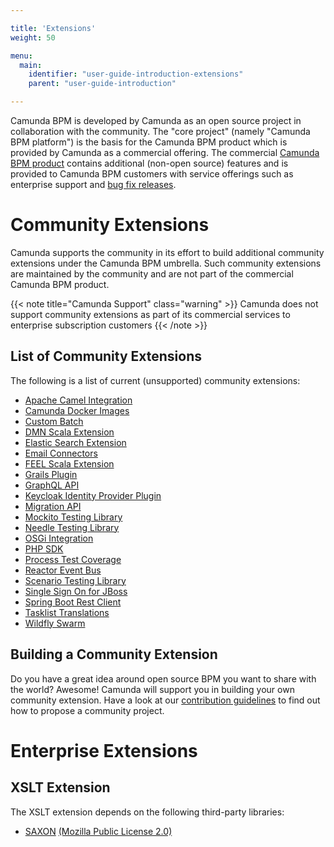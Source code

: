 ```yaml
---

title: 'Extensions'
weight: 50

menu:
  main:
    identifier: "user-guide-introduction-extensions"
    parent: "user-guide-introduction"

---
```



Camunda BPM is developed by Camunda as an open source project in collaboration with the community. The "core project" (namely "Camunda BPM platform") is the basis for the Camunda BPM product which is provided by Camunda as a commercial offering. The commercial [Camunda BPM product](http://camunda.com/bpm/features/) contains additional (non-open source) features and is provided to Camunda BPM customers with service offerings such as enterprise support and [bug fix releases](/enterprise/download).


# Community Extensions

Camunda supports the community in its effort to build additional community extensions under the Camunda BPM umbrella. Such community extensions are maintained by the community and are not part of the commercial Camunda BPM product.

{{< note title="Camunda Support" class="warning" >}}
  Camunda does not support community extensions as part of its commercial services to enterprise subscription customers
{{< /note >}}


## List of Community Extensions

The following is a list of current (unsupported) community extensions:

<!-- list below is sorted in alphabetical order -->
<!-- keep consistent on all branches 7.4+ -->
<!-- keep consistent with list in index.html -->

* [Apache Camel Integration](https://github.com/camunda/camunda-bpm-camel)
* [Camunda Docker Images](https://github.com/camunda/docker-camunda-bpm-platform)
* [Custom Batch](https://github.com/camunda/camunda-bpm-custom-batch)
* [DMN Scala Extension](https://github.com/camunda/dmn-scala)
* [Elastic Search Extension](https://github.com/camunda/camunda-bpm-elasticsearch)
* [Email Connectors](https://github.com/camunda/camunda-bpm-mail)
* [FEEL Scala Extension](https://github.com/camunda/feel-scala)
* [Grails Plugin](https://github.com/plexiti/camunda-grails-plugin)
* [GraphQL API](https://github.com/camunda/camunda-graphql)
* [Keycloak Identity Provider Plugin](https://github.com/camunda/camunda-bpm-identity-keycloak)
* [Migration API](https://github.com/camunda/camunda-bpm-migration)
* [Mockito Testing Library](https://github.com/camunda/camunda-bpm-mockito)
* [Needle Testing Library](https://github.com/camunda/camunda-bpm-needle)
* [OSGi Integration](https://github.com/camunda/camunda-bpm-platform-osgi)
* [PHP SDK](http://camunda.github.io/camunda-bpm-php-sdk/)
* [Process Test Coverage](https://github.com/camunda/camunda-process-test-coverage)
* [Reactor Event Bus](https://github.com/camunda/camunda-bpm-reactor)
* [Scenario Testing Library](https://github.com/camunda/camunda-bpm-assert-scenario/)
* [Single Sign On for JBoss](https://github.com/camunda/camunda-sso-jboss)
* [Spring Boot Rest Client](https://camunda.github.io/camunda-rest-client-spring-boot/)
* [Tasklist Translations](https://github.com/camunda/camunda-tasklist-translations)
* [Wildfly Swarm](https://github.com/camunda/camunda-bpm-wildfly-swarm)

## Building a Community Extension

Do you have a great idea around open source BPM you want to share with the world? Awesome! Camunda will support you in building your own community extension. Have a look at our [contribution guidelines](http://camunda.org/community/contribute.html) to find out how to propose a community project.


# Enterprise Extensions

## XSLT Extension

The XSLT extension depends on the following third-party libraries:

* [SAXON](http://saxon.sourceforge.net/) [(Mozilla Public License 2.0)](https://www.mozilla.org/MPL/2.0/)
